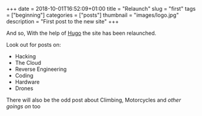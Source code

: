 +++ 
date = 2018-10-01T16:52:09+01:00
title = "Relaunch"
slug = "first"
tags = ["beginning"]
categories = ["posts"]
thumbnail = "images/logo.jpg"
description = "First post to the new site"
+++

And so, With the help of [Hugo](https://gohugo.io) the site has been relaunched.

Look out for posts on:

* Hacking
* The Cloud
* Reverse Engineering
* Coding
* Hardware
* Drones

There will also be the odd post about Climbing, Motorcycles and *other goings on* too